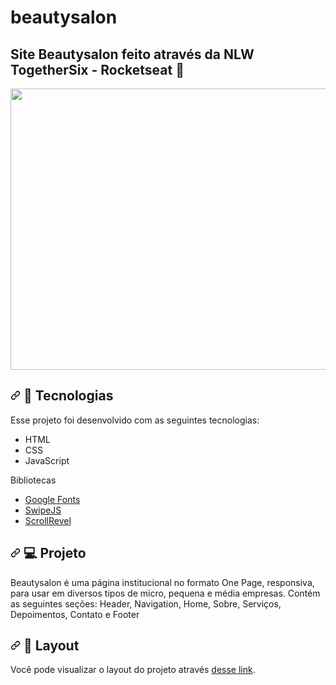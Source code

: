 # beautysalon
<h2> Site Beautysalon feito através da NLW TogetherSix - Rocketseat 🚀</h2>

   <img height="450px" width="800px" src="https://i.ibb.co/VthjvPj/beatysalon.png" alt="">

   <h2 dir="auto"><a id="user-content--tecnologias" class="anchor" aria-hidden="true" href="#-tecnologias"><svg
                class="octicon octicon-link" viewBox="0 0 16 16" version="1.1" width="16" height="16"
                aria-hidden="true">
                <path fill-rule="evenodd"
                    d="M7.775 3.275a.75.75 0 001.06 1.06l1.25-1.25a2 2 0 112.83 2.83l-2.5 2.5a2 2 0 01-2.83 0 .75.75 0 00-1.06 1.06 3.5 3.5 0 004.95 0l2.5-2.5a3.5 3.5 0 00-4.95-4.95l-1.25 1.25zm-4.69 9.64a2 2 0 010-2.83l2.5-2.5a2 2 0 012.83 0 .75.75 0 001.06-1.06 3.5 3.5 0 00-4.95 0l-2.5 2.5a3.5 3.5 0 004.95 4.95l1.25-1.25a.75.75 0 00-1.06-1.06l-1.25 1.25a2 2 0 01-2.83 0z">
                </path>
            </svg></a>
        <g-emoji class="g-emoji" alias="rocket"
            fallback-src="https://github.githubassets.com/images/icons/emoji/unicode/1f680.png">🚀</g-emoji> Tecnologias
    </h2>

   <p dir="auto">Esse projeto foi desenvolvido com as seguintes tecnologias:</p>
   <ul dir="auto">
       <li>HTML</li>
       <li>CSS</li>
       <li>JavaScript</li>
   </ul>
   <p dir="auto">Bibliotecas</p>
   <ul dir="auto">
       <li><a href="https://fonts.google.com/" rel="nofollow">Google Fonts</a></li>
       <li><a href="https://github.com/nolimits4web/Swiper">SwipeJS</a></li>
       <li><a href="https://scrollrevealjs.org" rel="nofollow">ScrollRevel</a></li>
   </ul>

   <h2 dir="auto"><a id="user-content--projeto" class="anchor" aria-hidden="true" href="#-projeto"><svg
               class="octicon octicon-link" viewBox="0 0 16 16" version="1.1" width="16" height="16"
               aria-hidden="true">
               <path fill-rule="evenodd"
                   d="M7.775 3.275a.75.75 0 001.06 1.06l1.25-1.25a2 2 0 112.83 2.83l-2.5 2.5a2 2 0 01-2.83 0 .75.75 0 00-1.06 1.06 3.5 3.5 0 004.95 0l2.5-2.5a3.5 3.5 0 00-4.95-4.95l-1.25 1.25zm-4.69 9.64a2 2 0 010-2.83l2.5-2.5a2 2 0 012.83 0 .75.75 0 001.06-1.06 3.5 3.5 0 00-4.95 0l-2.5 2.5a3.5 3.5 0 004.95 4.95l1.25-1.25a.75.75 0 00-1.06-1.06l-1.25 1.25a2 2 0 01-2.83 0z">
               </path>
           </svg></a>
       <g-emoji class="g-emoji" alias="computer"
           fallback-src="https://github.githubassets.com/images/icons/emoji/unicode/1f4bb.png">💻</g-emoji> Projeto
   </h2>
   <p dir="auto">Beautysalon é uma página institucional no formato One Page, responsiva, para usar em diversos tipos de
       micro, pequena e média empresas. Contém as seguintes seções: Header, Navigation, Home, Sobre, Serviços,
       Depoimentos, Contato e Footer</p>


   <h2 dir="auto"><a id="user-content--layout" class="anchor" aria-hidden="true" href="#-layout"><svg
               class="octicon octicon-link" viewBox="0 0 16 16" version="1.1" width="16" height="16"
               aria-hidden="true">
               <path fill-rule="evenodd"
                   d="M7.775 3.275a.75.75 0 001.06 1.06l1.25-1.25a2 2 0 112.83 2.83l-2.5 2.5a2 2 0 01-2.83 0 .75.75 0 00-1.06 1.06 3.5 3.5 0 004.95 0l2.5-2.5a3.5 3.5 0 00-4.95-4.95l-1.25 1.25zm-4.69 9.64a2 2 0 010-2.83l2.5-2.5a2 2 0 012.83 0 .75.75 0 001.06-1.06 3.5 3.5 0 00-4.95 0l-2.5 2.5a3.5 3.5 0 004.95 4.95l1.25-1.25a.75.75 0 00-1.06-1.06l-1.25 1.25a2 2 0 01-2.83 0z">
               </path>
           </svg></a>
       <g-emoji class="g-emoji" alias="bookmark"
           fallback-src="https://github.githubassets.com/images/icons/emoji/unicode/1f516.png">🔖</g-emoji> Layout
   </h2>

   <p dir="auto">Você pode visualizar o layout do projeto através <a target="_blank"
            href="https://dougsouzap.github.io/beautysalon/#home" rel="nofollow">desse link</a>.
